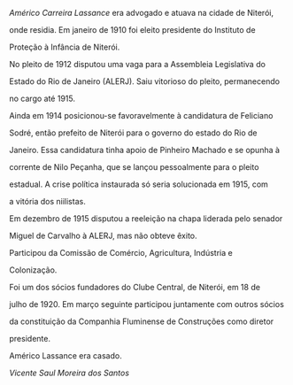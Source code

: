 

*Américo Carreira Lassance* era advogado e atuava na cidade de Niterói,

onde residia. Em janeiro de 1910 foi eleito presidente do Instituto de

Proteção à Infância de Niterói.



No pleito de 1912 disputou uma vaga para a Assembleia Legislativa do

Estado do Rio de Janeiro (ALERJ). Saiu vitorioso do pleito, permanecendo

no cargo até 1915.



Ainda em 1914 posicionou-se favoravelmente à candidatura de Feliciano

Sodré, então prefeito de Niterói para o governo do estado do Rio de

Janeiro. Essa candidatura tinha apoio de Pinheiro Machado e se opunha à

corrente de Nilo Peçanha, que se lançou pessoalmente para o pleito

estadual. A crise política instaurada só seria solucionada em 1915, com

a vitória dos niilistas.



Em dezembro de 1915 disputou a reeleição na chapa liderada pelo senador

Miguel de Carvalho à ALERJ, mas não obteve êxito.



Participou da Comissão de Comércio, Agricultura, Indústria e

Colonização.



Foi um dos sócios fundadores do Clube Central, de Niterói, em 18 de

julho de 1920. Em março seguinte participou juntamente com outros sócios

da constituição da Companhia Fluminense de Construções como diretor

presidente.



Américo Lassance era casado.



*Vicente Saul Moreira dos Santos*



